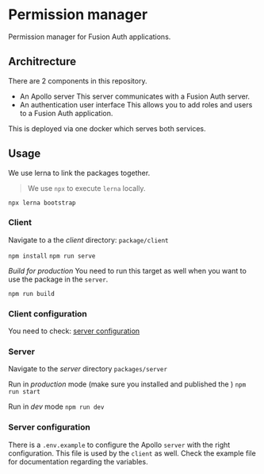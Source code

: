 # Permission manager
Permission manager for Fusion Auth applications.

## Architrecture
There are 2 components in this repository. 

- An Apollo server
  This server communicates with a Fusion Auth server.
- An authentication user interface
  This allows you to add roles and users to a Fusion Auth application.

This is deployed via one docker which serves both services.
## Usage
We use lerna to link the packages together.

>We use `npx` to execute `lerna` locally.

`npx lerna bootstrap`
### Client
Navigate to a the *client* directory: `package/client`

`npm install`
`npm run serve`

*Build for production* 
You need to run this target as well when you want to use the package in the `server`.

`npm run build`

### Client configuration
You need to check: [server configuration](#server-configuration)

### Server
Navigate to the *server* directory `packages/server`

Run in *production* mode (make sure you installed and published the )
`npm run start`

Run in *dev* mode
`npm run dev`

### Server configuration
There is a `.env.example` to configure the Apollo `server` with the right configuration. This file is used by the `client` as well.
Check the example file for documentation regarding the variables.